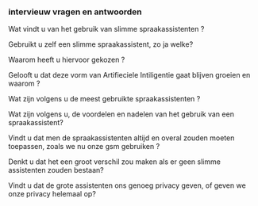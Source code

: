 ### intervieuw vragen en antwoorden

Wat vindt u van het gebruik van slimme spraakassistenten ?

Gebruikt u zelf een slimme spraakassistent, zo ja welke?

Waarom heeft u hiervoor gekozen ?

Gelooft u dat deze vorm van Artifieciele Intiligentie gaat blijven groeien en waarom ?

Wat zijn volgens u de meest gebruikte spraakassistenten ?

Wat zijn volgens u, de voordelen en nadelen van het gebruik van een spraakassistent?

Vindt u dat men de spraakassistenten altijd en overal zouden moeten toepassen, zoals we nu onze gsm gebruiken ?

Denkt u dat het een groot verschil zou maken als er geen slimme assistenten zouden bestaan?

Vindt u dat de grote assistenten ons genoeg privacy geven, of geven we onze privacy helemaal op?





